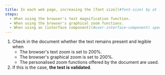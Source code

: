 ```yaml
---
title: In each web page, increasing the [font size](#font-size) by at least 200% must not cause any loss of information. Is this rule respected under any of these conditions (excluding special cases)?
steps:
  - When using the browser's text magnification function.
  - When using the browser's graphical zoom functions.
  - When using an [interface component](#user-interface-component) specific to the site which allows text to be enlarged or zoomed.
---
```


1. Check in the document whether the text remains present and legible when
   - The browser's text zoom is set to 200%.
   - The browser's graphical zoom is set to 200%.
   - The personalised zoom functions offered by the document are used.
2. If this is the case, **the test is validated**.
